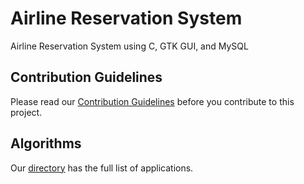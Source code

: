 # Airline Reservation System
Airline Reservation System using C, GTK GUI, and MySQL
<be><be>

## Contribution Guidelines
Please read our [Contribution Guidelines](CONTRIBUTING.md) before you contribute to this project.
<be><be>

## Algorithms
Our [directory](DIRECTORY.md) has the full list of applications.

